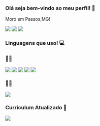 ### Olá seja bem-vindo ao meu perfil! 🙂
Moro em Passos,MG!

<a href="https://www.instagram.com/veve444__"><img src="https://img.icons8.com/?size=50&id=eRJfQw0Zs44S&format=gif"></a>
<a href="https://www.linkedin.com/in/gabriel-venancio-de-carvalho-768469219/"><img src="https://img.icons8.com/ios/50/linkedin.png"></a>
<a href="mailto:gabrielvenancio1123@gmail.com"><img src="https://img.icons8.com/material-outlined/48/gmail-new.png"></a>

### Linguagens que uso! 💻

### 👶🏻
<img src="https://img.icons8.com/ios/50/css3.png"> <img src="https://img.icons8.com/ios/50/html-5--v2.png"> <img src="https://img.icons8.com/ios/50/javascript--v1.png"> <img src="https://img.icons8.com/ios/50/c-sharp-logo.png"> <img src="https://img.icons8.com/ios/50/mysql-logo.png">

### 👦🏻
<img src="https://img.icons8.com/ios/50/copyright.png">


### Curriculum Atualizado 📑

<a href=""><img src="https://img.icons8.com/ios/50/curriculum.png"></a>
